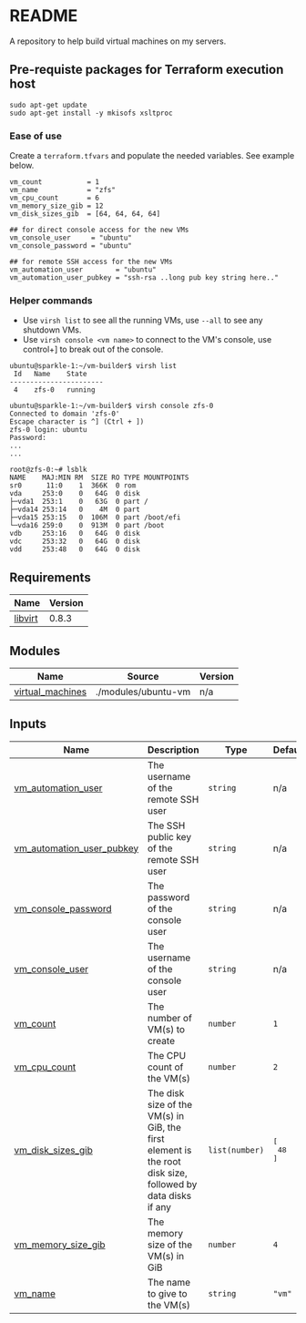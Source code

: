 # README
A repository to help build virtual machines on my servers.

## Pre-requiste packages for Terraform execution host
```
sudo apt-get update 
sudo apt-get install -y mkisofs xsltproc 
```

### Ease of use
Create a `terraform.tfvars` and populate the needed variables.  See example below.

```hcl
vm_count           = 1
vm_name            = "zfs"
vm_cpu_count       = 6
vm_memory_size_gib = 12
vm_disk_sizes_gib  = [64, 64, 64, 64]

## for direct console access for the new VMs
vm_console_user     = "ubuntu"
vm_console_password = "ubuntu"

## for remote SSH access for the new VMs
vm_automation_user        = "ubuntu"
vm_automation_user_pubkey = "ssh-rsa ..long pub key string here.."
```

### Helper commands
- Use `virsh list` to see all the running VMs, use `--all` to see any shutdown VMs.
- Use `virsh console <vm name>` to connect to the VM's console, use control+] to break out of the console.

```
ubuntu@sparkle-1:~/vm-builder$ virsh list
 Id   Name    State
-----------------------
 4    zfs-0   running

ubuntu@sparkle-1:~/vm-builder$ virsh console zfs-0
Connected to domain 'zfs-0'
Escape character is ^] (Ctrl + ])
zfs-0 login: ubuntu
Password:
...
...

root@zfs-0:~# lsblk
NAME    MAJ:MIN RM  SIZE RO TYPE MOUNTPOINTS
sr0      11:0    1  366K  0 rom  
vda     253:0    0   64G  0 disk 
├─vda1  253:1    0   63G  0 part /
├─vda14 253:14   0    4M  0 part 
├─vda15 253:15   0  106M  0 part /boot/efi
└─vda16 259:0    0  913M  0 part /boot
vdb     253:16   0   64G  0 disk 
vdc     253:32   0   64G  0 disk 
vdd     253:48   0   64G  0 disk 

```

<!-- BEGIN_TF_DOCS -->
## Requirements

| Name | Version |
|------|---------|
| <a name="requirement_libvirt"></a> [libvirt](#requirement\_libvirt) | 0.8.3 |

## Modules

| Name | Source | Version |
|------|--------|---------|
| <a name="module_virtual_machines"></a> [virtual\_machines](#module\_virtual\_machines) | ./modules/ubuntu-vm | n/a |

## Inputs

| Name | Description | Type | Default | Required |
|------|-------------|------|---------|:--------:|
| <a name="input_vm_automation_user"></a> [vm\_automation\_user](#input\_vm\_automation\_user) | The username of the remote SSH user | `string` | n/a | yes |
| <a name="input_vm_automation_user_pubkey"></a> [vm\_automation\_user\_pubkey](#input\_vm\_automation\_user\_pubkey) | The SSH public key of the remote SSH user | `string` | n/a | yes |
| <a name="input_vm_console_password"></a> [vm\_console\_password](#input\_vm\_console\_password) | The password of the console user | `string` | n/a | yes |
| <a name="input_vm_console_user"></a> [vm\_console\_user](#input\_vm\_console\_user) | The username of the console user | `string` | n/a | yes |
| <a name="input_vm_count"></a> [vm\_count](#input\_vm\_count) | The number of VM(s) to create | `number` | `1` | no |
| <a name="input_vm_cpu_count"></a> [vm\_cpu\_count](#input\_vm\_cpu\_count) | The CPU count of the VM(s) | `number` | `2` | no |
| <a name="input_vm_disk_sizes_gib"></a> [vm\_disk\_sizes\_gib](#input\_vm\_disk\_sizes\_gib) | The disk size of the VM(s) in GiB, the first element is the root disk size, followed by data disks if any | `list(number)` | <pre>[<br/>  48<br/>]</pre> | no |
| <a name="input_vm_memory_size_gib"></a> [vm\_memory\_size\_gib](#input\_vm\_memory\_size\_gib) | The memory size of the VM(s) in GiB | `number` | `4` | no |
| <a name="input_vm_name"></a> [vm\_name](#input\_vm\_name) | The name to give to the VM(s) | `string` | `"vm"` | no |
<!-- END_TF_DOCS -->
